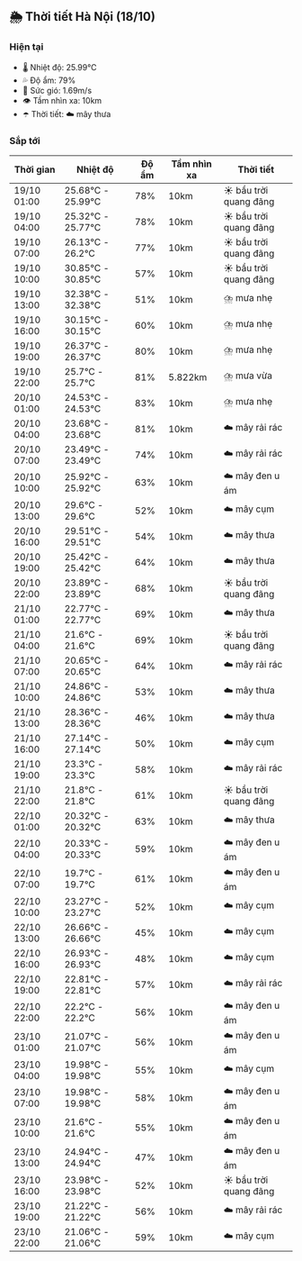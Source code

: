 ## 🌦️ Thời tiết Hà Nội (18/10)

### Hiện tại

- 🌡️ Nhiệt độ: 25.99℃
- 💦 Độ ẩm: 79%
- 💨 Sức gió: 1.69m/s
- 👁️ Tầm nhìn xa: 10km
- ☂️ Thời tiết: ☁️ mây thưa

### Sắp tới

| Thời gian | Nhiệt độ | Độ ẩm | Tầm nhìn xa | Thời tiết |
| --- | --- | --- | --- | --- |
| 19/10 01:00 | 25.68℃ - 25.99℃ | 78% | 10km | ☀️ bầu trời quang đãng |
| 19/10 04:00 | 25.32℃ - 25.77℃ | 78% | 10km | ☀️ bầu trời quang đãng |
| 19/10 07:00 | 26.13℃ - 26.2℃ | 77% | 10km | ☀️ bầu trời quang đãng |
| 19/10 10:00 | 30.85℃ - 30.85℃ | 57% | 10km | ☀️ bầu trời quang đãng |
| 19/10 13:00 | 32.38℃ - 32.38℃ | 51% | 10km | ⛈️ mưa nhẹ |
| 19/10 16:00 | 30.15℃ - 30.15℃ | 60% | 10km | ⛈️ mưa nhẹ |
| 19/10 19:00 | 26.37℃ - 26.37℃ | 80% | 10km | ⛈️ mưa nhẹ |
| 19/10 22:00 | 25.7℃ - 25.7℃ | 81% | 5.822km | ⛈️ mưa vừa |
| 20/10 01:00 | 24.53℃ - 24.53℃ | 83% | 10km | ⛈️ mưa nhẹ |
| 20/10 04:00 | 23.68℃ - 23.68℃ | 81% | 10km | ☁️ mây rải rác |
| 20/10 07:00 | 23.49℃ - 23.49℃ | 74% | 10km | ☁️ mây rải rác |
| 20/10 10:00 | 25.92℃ - 25.92℃ | 63% | 10km | ☁️ mây đen u ám |
| 20/10 13:00 | 29.6℃ - 29.6℃ | 52% | 10km | ☁️ mây cụm |
| 20/10 16:00 | 29.51℃ - 29.51℃ | 54% | 10km | ☁️ mây thưa |
| 20/10 19:00 | 25.42℃ - 25.42℃ | 64% | 10km | ☁️ mây thưa |
| 20/10 22:00 | 23.89℃ - 23.89℃ | 68% | 10km | ☀️ bầu trời quang đãng |
| 21/10 01:00 | 22.77℃ - 22.77℃ | 69% | 10km | ☁️ mây thưa |
| 21/10 04:00 | 21.6℃ - 21.6℃ | 69% | 10km | ☀️ bầu trời quang đãng |
| 21/10 07:00 | 20.65℃ - 20.65℃ | 64% | 10km | ☁️ mây rải rác |
| 21/10 10:00 | 24.86℃ - 24.86℃ | 53% | 10km | ☁️ mây thưa |
| 21/10 13:00 | 28.36℃ - 28.36℃ | 46% | 10km | ☁️ mây thưa |
| 21/10 16:00 | 27.14℃ - 27.14℃ | 50% | 10km | ☁️ mây cụm |
| 21/10 19:00 | 23.3℃ - 23.3℃ | 58% | 10km | ☁️ mây rải rác |
| 21/10 22:00 | 21.8℃ - 21.8℃ | 61% | 10km | ☀️ bầu trời quang đãng |
| 22/10 01:00 | 20.32℃ - 20.32℃ | 63% | 10km | ☁️ mây thưa |
| 22/10 04:00 | 20.33℃ - 20.33℃ | 59% | 10km | ☁️ mây đen u ám |
| 22/10 07:00 | 19.7℃ - 19.7℃ | 61% | 10km | ☁️ mây đen u ám |
| 22/10 10:00 | 23.27℃ - 23.27℃ | 52% | 10km | ☁️ mây cụm |
| 22/10 13:00 | 26.66℃ - 26.66℃ | 45% | 10km | ☁️ mây cụm |
| 22/10 16:00 | 26.93℃ - 26.93℃ | 48% | 10km | ☁️ mây cụm |
| 22/10 19:00 | 22.81℃ - 22.81℃ | 57% | 10km | ☁️ mây rải rác |
| 22/10 22:00 | 22.2℃ - 22.2℃ | 56% | 10km | ☁️ mây đen u ám |
| 23/10 01:00 | 21.07℃ - 21.07℃ | 56% | 10km | ☁️ mây đen u ám |
| 23/10 04:00 | 19.98℃ - 19.98℃ | 55% | 10km | ☁️ mây cụm |
| 23/10 07:00 | 19.98℃ - 19.98℃ | 58% | 10km | ☁️ mây đen u ám |
| 23/10 10:00 | 21.6℃ - 21.6℃ | 55% | 10km | ☁️ mây đen u ám |
| 23/10 13:00 | 24.94℃ - 24.94℃ | 47% | 10km | ☁️ mây đen u ám |
| 23/10 16:00 | 23.98℃ - 23.98℃ | 52% | 10km | ☀️ bầu trời quang đãng |
| 23/10 19:00 | 21.22℃ - 21.22℃ | 56% | 10km | ☁️ mây rải rác |
| 23/10 22:00 | 21.06℃ - 21.06℃ | 59% | 10km | ☁️ mây cụm |
